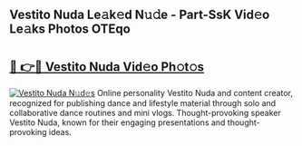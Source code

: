 ## Vestito Nuda Le𝚊k𝚎d N𝚞𝚍e - Part-SsK Vid𝚎o Le𝚊ks Photos OTEqo

# <h2><a href="http://fbc3y35.evod.top/?m=Vestito+Nuda">🔗 👉🔴 Vestito Nuda Vid𝚎o Ph𝚘t𝚘s</a></h2>

[![Vestito Nuda N𝚞d𝚎s](https://i.imgur.com/8V9OHl7.gif)](http://fbc3y35.evod.top/?m=Vestito+Nuda)
Online personality Vestito Nuda and content creator, recognized for publishing dance and lifestyle material through solo and collaborative dance routines and mini vlogs. Thought-provoking speaker Vestito Nuda, known for their engaging presentations and thought-provoking ideas. 
